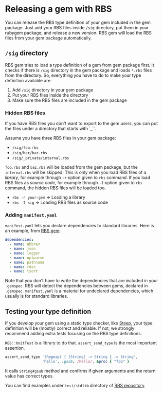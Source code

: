 # Releasing a gem with RBS

You can release the RBS type definition of your gem included in the gem package. Just add your RBS files inside `/sig` directory, put them in your rubygem package, and release a new version. RBS gem will load the RBS files from your gem package automatically.

## `/sig` directory

RBS gem tries to load a type definition of a gem from gem package first. It checks if there is `/sig` directory in the gem package and loads `*.rbs` files from the directory. So, everything you have to do to make your type definition available are:

1. Add `/sig` directory in your gem package
2. Put your RBS files inside the directory
3. Make sure the RBS files are included in the gem package

### Hidden RBS files

If you have RBS files you don't want to export to the gem users, you can put the files under a directory that starts with `_``.

Assume you have three RBS files in your gem package:

* `/sig/foo.rbs`
* `/sig/bar/baz.rbs`
* `/sig/_private/internal.rbs`

`foo.rbs` and `baz.rbs` will be loaded from the gem package, but the `internal.rbs` will be skipped. This is only when you load RBS files of a *library*, for example through `-r` option given to `rbs` command. If you load RBS files as *source code*, for example through `-I` option given to `rbs` command, the hidden RBS files will be loaded too.

* `rbs -r your-gem` => Loading a library
* `rbs -I sig` => Loading RBS files as source code

### Adding `manifest.yaml`

`manifest.yaml` lets you declare dependencies to standard libraries. Here is an example, from [RBS gem](https://github.com/ruby/rbs/blob/6b3d0f976a50b3974d0bff26ea8fa9931053f38b/sig/manifest.yaml).

```yaml
dependencies:
  - name: abbrev
  - name: json
  - name: logger
  - name: optparse
  - name: pathname
  - name: rdoc
  - name: tsort
```

Note that you don't have to write the dependencies that are included in your `.gemspec`. RBS will detect the dependencies between gems, declared in `.gemspec`. `manifest.yaml` is a material for undeclared dependencies, which usually is for standard libraries.

## Testing your type definition

If you develop your gem using a static type checker, like [Steep](https://github.com/soutaro/steep), your type definition will be (mostly) correct and reliable. If not, we strongly recommend adding extra tests focusing on the RBS type definitions.

`RBS::UnitTest` is a library to do that. `assert_send_type` is the most important assertion.

```rb
assert_send_type '(Regexp) { (String) -> String } -> String',
                 'hello', :gsub, /hello/, &proc { "foo" }
```

It calls `String#gsub` method and confirms if given arguments and the return value has correct types.

You can find examples under `test/stdlib` directory of [RBS repository](https://github.com/ruby/rbs/blob/6b3d0f976a50b3974d0bff26ea8fa9931053f38b/test/stdlib/String_test.rb).
